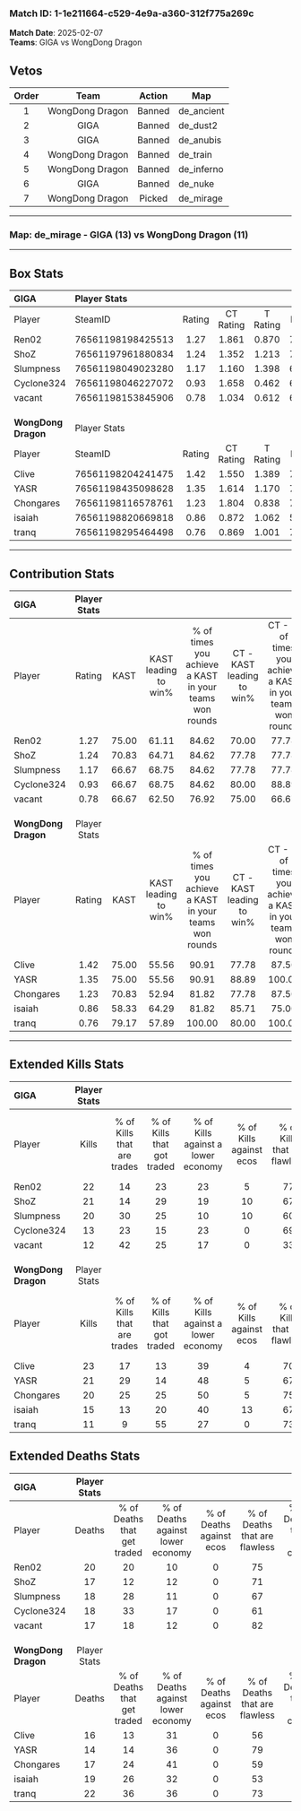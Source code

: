### Match ID: 1-1e211664-c529-4e9a-a360-312f775a269c  
**Match Date**: 2025-02-07  
**Teams**: GIGA vs WongDong Dragon  

## Vetos  

| Order | Team | Action | Map |
| :---: | :--: | :----: | --- |
| 1 | WongDong Dragon | Banned | de_ancient |
| 2 | GIGA | Banned | de_dust2 |
| 3 | GIGA | Banned | de_anubis |
| 4 | WongDong Dragon | Banned | de_train |
| 5 | WongDong Dragon | Banned | de_inferno |
| 6 | GIGA | Banned | de_nuke |
| 7 | WongDong Dragon | Picked | de_mirage |

---  

### **Map**: de_mirage - GIGA (13) vs WongDong Dragon (11)  
---  

## Box Stats  

| **GIGA**            | Player Stats      |        |           |          |       |      |       |         |        |      |     |
| :- | :- | :-: | :-: | :-: | :-: | :-: | :-: | :-: | :-: | :-: | :-: |
| Player              | SteamID           | Rating | CT Rating | T Rating | KAST  | ADR  | Kills | Assists | Deaths | K/D  | HS% |
| Ren02               | 76561198198425513 |  1.27  |   1.861   |  0.870   | 75.00 | 96.0 |  22   |    2    |   20   | 1.10 | 50  |
| ShoZ                | 76561197961880834 |  1.24  |   1.352   |  1.213   | 70.83 | 80.9 |  21   |    5    |   17   | 1.24 | 38  |
| Slumpness           | 76561198049023280 |  1.17  |   1.160   |  1.398   | 66.67 | 84.2 |  20   |    7    |   18   | 1.11 | 40  |
| Cyclone324          | 76561198046227072 |  0.93  |   1.658   |  0.462   | 66.67 | 83.7 |  13   |   10    |   18   | 0.72 | 38  |
| vacant              | 76561198153845906 |  0.78  |   1.034   |  0.612   | 66.67 | 49.6 |  12   |    4    |   17   | 0.71 | 50  |
|                     |                   |        |           |          |       |      |       |         |        |      |     |
|                     |                   |        |           |          |       |      |       |         |        |      |     |
|                     |                   |        |           |          |       |      |       |         |        |      |     |
| **WongDong Dragon** | Player Stats      |        |           |          |       |      |       |         |        |      |     |
| Player              | SteamID           | Rating | CT Rating | T Rating | KAST  | ADR  | Kills | Assists | Deaths | K/D  | HS% |
| Clive               | 76561198204241475 |  1.42  |   1.550   |  1.389   | 75.00 | 96.8 |  23   |    7    |   16   | 1.44 | 65  |
| YASR                | 76561198435098628 |  1.35  |   1.614   |  1.170   | 75.00 | 84.9 |  21   |    5    |   14   | 1.50 | 28  |
| Chongares           | 76561198116578761 |  1.23  |   1.804   |  0.838   | 70.83 | 90.7 |  20   |    5    |   17   | 1.18 | 70  |
| isaiah              | 76561198820669818 |  0.86  |   0.872   |  1.062   | 58.33 | 73.0 |  15   |    4    |   19   | 0.79 | 33  |
| tranq               | 76561198295464498 |  0.76  |   0.869   |  1.001   | 79.17 | 60.5 |  11   |    4    |   22   | 0.50 | 54  |
---  

## Contribution Stats  

| **GIGA**            | Player Stats |       |                      |                                                        |                           |                                                             |                          |                                                            |
| :- | :-: | :-: | :-: | :-: | :-: | :-: | :-: | :-: |
| Player              |    Rating    | KAST  | KAST leading to win% | % of times you achieve a KAST in your teams won rounds | CT - KAST leading to win% | CT - % of times you achieve a KAST in your teams won rounds | T - KAST leading to win% | T - % of times you achieve a KAST in your teams won rounds |
| Ren02               |     1.27     | 75.00 |        61.11         |                         84.62                          |           70.00           |                            77.78                            |          50.00           |                           100.00                           |
| ShoZ                |     1.24     | 70.83 |        64.71         |                         84.62                          |           77.78           |                            77.78                            |          50.00           |                           100.00                           |
| Slumpness           |     1.17     | 66.67 |        68.75         |                         84.62                          |           77.78           |                            77.78                            |          57.14           |                           100.00                           |
| Cyclone324          |     0.93     | 66.67 |        68.75         |                         84.62                          |           80.00           |                            88.89                            |          50.00           |                           75.00                            |
| vacant              |     0.78     | 66.67 |        62.50         |                         76.92                          |           75.00           |                            66.67                            |          50.00           |                           100.00                           |
|                     |              |       |                      |                                                        |                           |                                                             |                          |                                                            |
|                     |              |       |                      |                                                        |                           |                                                             |                          |                                                            |
|                     |              |       |                      |                                                        |                           |                                                             |                          |                                                            |
| **WongDong Dragon** | Player Stats |       |                      |                                                        |                           |                                                             |                          |                                                            |
| Player              |    Rating    | KAST  | KAST leading to win% | % of times you achieve a KAST in your teams won rounds | CT - KAST leading to win% | CT - % of times you achieve a KAST in your teams won rounds | T - KAST leading to win% | T - % of times you achieve a KAST in your teams won rounds |
| Clive               |     1.42     | 75.00 |        55.56         |                         90.91                          |           77.78           |                            87.50                            |          33.33           |                           100.00                           |
| YASR                |     1.35     | 75.00 |        55.56         |                         90.91                          |           88.89           |                           100.00                            |          22.22           |                           66.67                            |
| Chongares           |     1.23     | 70.83 |        52.94         |                         81.82                          |           77.78           |                            87.50                            |          25.00           |                           66.67                            |
| isaiah              |     0.86     | 58.33 |        64.29         |                         81.82                          |           85.71           |                            75.00                            |          42.86           |                           100.00                           |
| tranq               |     0.76     | 79.17 |        57.89         |                         100.00                         |           80.00           |                           100.00                            |          33.33           |                           100.00                           |
---  

## Extended Kills Stats  

| **GIGA**            | Player Stats |                            |                            |                                    |                         |                              |                                 |                                       |                    |           |
| :- | :-: | :-: | :-: | :-: | :-: | :-: | :-: | :-: | :-: | :-: |
| Player              |    Kills     | % of Kills that are trades | % of Kills that got traded | % of Kills against a lower economy | % of Kills against ecos | % of Kills that are flawless | % of Kills that are close duels | % of Kills that are assisted by flash | Pistol Round Kills | AWP Kills |
| Ren02               |      22      |             14             |             23             |                 23                 |            5            |              77              |                5                |                   5                   |         2          |     3     |
| ShoZ                |      21      |             14             |             29             |                 19                 |           10            |              67              |               10                |                   5                   |         2          |     0     |
| Slumpness           |      20      |             30             |             25             |                 10                 |           10            |              60              |                0                |                  15                   |         2          |     3     |
| Cyclone324          |      13      |             23             |             15             |                 23                 |            0            |              69              |                8                |                   8                   |         1          |     0     |
| vacant              |      12      |             42             |             25             |                 17                 |            0            |              33              |                0                |                   0                   |         3          |     0     |
|                     |              |                            |                            |                                    |                         |                              |                                 |                                       |                    |           |
|                     |              |                            |                            |                                    |                         |                              |                                 |                                       |                    |           |
|                     |              |                            |                            |                                    |                         |                              |                                 |                                       |                    |           |
| **WongDong Dragon** | Player Stats |                            |                            |                                    |                         |                              |                                 |                                       |                    |           |
| Player              |    Kills     | % of Kills that are trades | % of Kills that got traded | % of Kills against a lower economy | % of Kills against ecos | % of Kills that are flawless | % of Kills that are close duels | % of Kills that are assisted by flash | Pistol Round Kills | AWP Kills |
| Clive               |      23      |             17             |             13             |                 39                 |            4            |              70              |                4                |                   4                   |         2          |     0     |
| YASR                |      21      |             29             |             14             |                 48                 |            5            |              67              |               10                |                   0                   |         1          |    13     |
| Chongares           |      20      |             25             |             25             |                 50                 |            5            |              75              |                5                |                  10                   |         0          |     0     |
| isaiah              |      15      |             13             |             20             |                 40                 |           13            |              67              |               13                |                   0                   |         0          |     0     |
| tranq               |      11      |             9              |             55             |                 27                 |            0            |              73              |               18                |                   9                   |         1          |     1     |
## Extended Deaths Stats  

| **GIGA**            | Player Stats |                             |                                   |                          |                               |                            |                           |               |
| :- | :-: | :-: | :-: | :-: | :-: | :-: | :-: | :-: |
| Player              |    Deaths    | % of Deaths that get traded | % of Deaths against lower economy | % of Deaths against ecos | % of Deaths that are flawless | % of Deaths that are close | % of Deaths while blinded | Deaths to AWP |
| Ren02               |      20      |             20              |                10                 |            0             |              75               |             5              |             0             |       3       |
| ShoZ                |      17      |             12              |                12                 |            0             |              71               |             12             |            12             |       2       |
| Slumpness           |      18      |             28              |                11                 |            0             |              67               |             6              |             0             |       0       |
| Cyclone324          |      18      |             33              |                17                 |            0             |              61               |             11             |            11             |       5       |
| vacant              |      17      |             18              |                12                 |            0             |              82               |             12             |             0             |       4       |
|                     |              |                             |                                   |                          |                               |                            |                           |               |
|                     |              |                             |                                   |                          |                               |                            |                           |               |
|                     |              |                             |                                   |                          |                               |                            |                           |               |
| **WongDong Dragon** | Player Stats |                             |                                   |                          |                               |                            |                           |               |
| Player              |    Deaths    | % of Deaths that get traded | % of Deaths against lower economy | % of Deaths against ecos | % of Deaths that are flawless | % of Deaths that are close | % of Deaths while blinded | Deaths to AWP |
| Clive               |      16      |             13              |                31                 |            0             |              56               |             0              |             6             |       1       |
| YASR                |      14      |             14              |                36                 |            0             |              79               |             0              |            14             |       3       |
| Chongares           |      17      |             24              |                41                 |            0             |              59               |             12             |            12             |       1       |
| isaiah              |      19      |             26              |                32                 |            0             |              53               |             0              |             5             |       1       |
| tranq               |      22      |             36              |                36                 |            0             |              73               |             9              |             0             |       0       |
